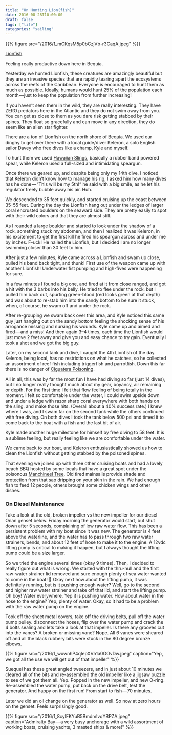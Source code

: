 ```yaml
---
title: "On Hunting Lion(fish)"
date: 2016-08-28T10:00:00
draft: false
tags: ["life"]
categories: "sailing"
---
```


{{% figure src="/2016/1_mCKqsM5p0bCzjVb-r3CaqA.jpeg" %}}

[Lionfish](https://en.wikipedia.org/wiki/Pterois)

Feeling really productive down here in Bequia.

Yesterday we hunted Lionfish, these creatures are amazingly beautiful but they are an invasive species that are rapidly tearing apart the ecosystems across the reefs of the Caribbean. Everyone is encouraged to hunt them as much as possible. Ideally, humans would hunt 25% of the population each month — just to keep the population from further increasing!

If you haven’t seen them in the wild, they are really interesting. They have ZERO predators here in the Atlantic and they do not swim away from you. You can get as close to them as you dare risk getting stabbed by their spines. They float so gracefully and can move in any direction, they do seem like an alien star fighter.

There are a ton of Lionfish on the north shore of Bequia. We used our dinghy to get over there with a local guide/diver Keleron, a solo English sailor Davey who free dives like a champ, Kyle and myself.

To hunt them we used [Hawaiian Slings](https://en.wikipedia.org/wiki/Hawaiian_sling), basically a rubber band powered spear, while Keleron used a full-sized and intimidating speargun.

Once there we geared up, and despite being only my 14th dive, I noticed that Keleron didn’t know how to manage his rig, I asked him how many dives has he done — “This will be my 5th!” he said with a big smile, as he let his regulator freely bubble away his air. Huh.

We descended to 35 feet quickly, and started cruising up the coast between 35–55 feet. During the day the Lionfish hang out under the ledges of larger coral encrusted boulders on the seaward side. They are pretty easily to spot with their wild colors and that they are almost still.

As I rounded a large boulder and started to look under the shadow of a rock, something stuck my abdomen, and then I realized it was Keleron, in his excitement to get the first kill he fired his speargun across and under me by inches. F-uck! He nailed the Lionfish, but I decided I am no longer swimming closer than 30 feet to him.

After just a few minutes, Kyle came across a Lionfish and swam up close, pulled his band back tight, and thunk! First use of the weapon came up with another Lionfish! Underwater fist pumping and high-fives were happening for sure.

In a few minutes I found a big one, and fired at it from close ranged, and got a hit with the 3 barbs into his belly. He tried to flee under the rock, but I pulled him back out, spurting green-blood (red looks green at that depth) and was about to re-stab him into the sandy bottom to be sure it stuck, when, of course, he swam off and under the rock.

After re-grouping we swam back over this area, and Kyle noticed this same guy just hanging out on the sandy bottom feeling the shocking sense of his arrogance missing and nursing his wounds. Kyle came up and aimed and fired — and a miss! And then again 3–4 times, each time the Lionfish would just move 2 feet away and give you and easy chance to try gain. Eventually I took a shot and we got the big guy.

Later, on my second tank and dive, I caught the 4th Lionfish of the day. Keleron, being local, has no restrictions on what he catches, so he collected an assortment of reef fish including triggerfish and parrotfish. Down this far there is no danger of [Ciguatera Poisoning](https://en.wikipedia.org/wiki/Ciguatera_fish_poisoning).

All in all, this was by far the most fun I have had diving so far (just 14 dives), but I no longer really thought much about my gear, boyancy, air remaining or depth. For the first time I felt that flow feeling of being totally in the moment. I felt so comfortable under the water, I could swim upside down and under a ledge with razor sharp coral everywhere with both hands on the sling, and make those hits. (Overall about a 40% success rate.) I knew where I was, and I swam far on the second tank while the others continued with free diving. On both dives I took the tank below 500 psi and timed it to come back to the boat with a fish and the last bit of air.

Kyle made another huge milestone for himself by free diving to 58 feet. It is a sublime feeling, but really feeling like we are comfortable under the water.

We came back to our boat, and Keleron enthusiastically showed us how to clean the Lionfish without getting stabbed by the poisoned spines.

That evening we joined up with three other cruising boats and had a lovely beach BBQ hosted by some locals that have a great spot under the poisonous [Manchineel Tree](https://en.wikipedia.org/wiki/Manchineel). Old tired mainsails provide shade and protection from that sap dripping on your skin in the rain. We had enough fish to feed 12 people, others brought some chicken wings and other dishes.

### On Diesel Maintenance
Take a look at the old, broken impeller vs the new impeller for our diesel Onan genset below. Friday morning the generator would start, but shut down after 5 seconds, complaining of low raw water flow. This has been a persistent problem with my boat since it was new. The generator is 4 feet above the waterline, and the water has to pass through two raw water strainers, bends, and about 12 feet of hose to make it to the engine. A 12vdc lifting pump is critical to making it happen, but I always thought the lifting pump could be a size larger.

So we tried the engine several times (okay 9 times). Then, I decided to really figure out what is wrong. We started with the thru-hull and the first raw-water strainer lid removed and sure enough plenty of sea water wanted to come in the boat! 🙂 Okay next how about the lifting pump, it was definitely running, but is it pushing enough water? Well, go to the second and higher raw water strainer and take off that lid, and start the lifting pump. Oh boy! Water everywhere. Yep it is pushing water. How about water in the hose to the engine? Yep, plenty of water. Okay, so it had to be a problem with the raw water pump on the engine.

Took off the sheet metal covers, take off the driving belts, pull off the water pump pulley. disconnect the hoses, flip over the water pump and crack the 4 bolts sealing and lets take a look at that impeller. Is there any grooves cut into the vanes? A broken or missing vane? Nope. All 6 vanes were sheared off and all the black rubbery bits were stuck in the 80 degree bronze elbows.

{{% figure src="/2016/1_wxwnhP4qIepXVh1a0OOvDw.jpeg" caption="Yep, we got all the use we will get out of that impeller" %}}

Suequei has these great angled tweezers, and in just about 10 minutes we cleared all of the bits and re-assembled the old impeller like a jigsaw puzzle to see of we got them all. Yep. Popped in the new impeller, and new O-ring. Re-assembled the water pump, put back on the drive belt, test the generator. And happy on the first run! From start to fish — 70 minutes.

Later we did an oil change on the generator as well. So now at zero hours on the genset. Feels surprisingly good.

{{% figure src="/2016/1_8cylFKYuB5BmdmIvqYBPZA.jpeg" caption="Admiralty Bay — a very busy anchorage with a wild assortment of working boats, cruising yachts, 3 masted ships & more!" %}}